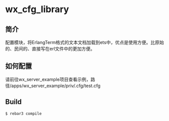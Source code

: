# wx\_cfg_library #

## 简介 ##
配置模块，将ErlangTerm格式的文本文档加载到ets中，优点是使用方便。比原始的、民间的、直接写在erl文件中的更加方便。

## 如何配置 ##
请前往wx_server_example项目查看示例，路径/apps/wx_server_example/priv/.cfg/test.cfg

Build
-----

    $ rebar3 compile
